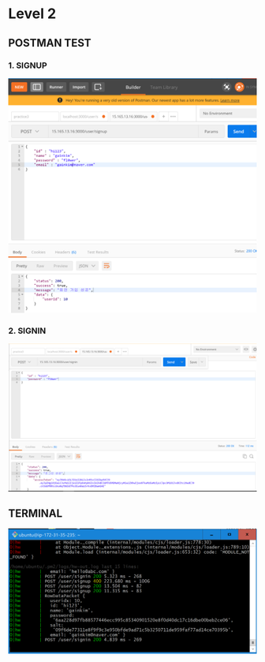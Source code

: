 # Level 2

## POSTMAN TEST

### 1. SIGNUP
![signup.PNG](.\image\signup_postman.PNG "회원가입")

### 2. SIGNIN
![signin.PNG](.\image\signin_postman.PNG "로그인")

## TERMINAL
![terminal_lev2.PNG](.\image\terminal_lev2.PNG "터미널 lev2")